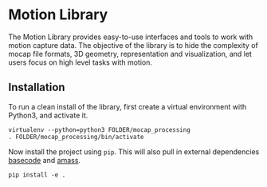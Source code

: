# Motion Library

The Motion Library provides easy-to-use interfaces and tools to work with motion capture data. The objective of the library is to hide the complexity of mocap file formats, 3D geometry, representation and visualization, and let users focus on high level tasks with motion.

## Installation
To run a clean install of the library, first create a virtual environment with Python3, and activate it.
```
virtualenv --python=python3 FOLDER/mocap_processing
. FOLDER/mocap_processing/bin/activate
```
Now install the project using `pip`. This will also pull in external dependencies [basecode](https://github.com/Jungdam/basecode/) and [amass](https://github.com/nghorbani/amass).
```
pip install -e .
```
